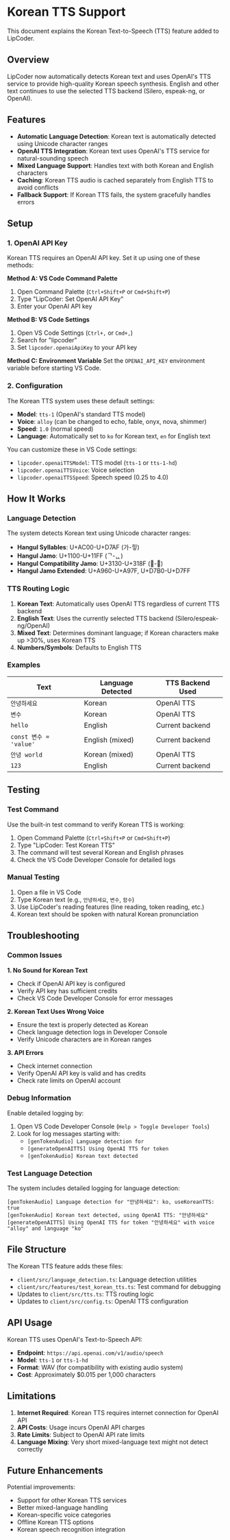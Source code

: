 # Korean TTS Support

This document explains the Korean Text-to-Speech (TTS) feature added to LipCoder.

## Overview

LipCoder now automatically detects Korean text and uses OpenAI's TTS service to provide high-quality Korean speech synthesis. English and other text continues to use the selected TTS backend (Silero, espeak-ng, or OpenAI).

## Features

- **Automatic Language Detection**: Korean text is automatically detected using Unicode character ranges
- **OpenAI TTS Integration**: Korean text uses OpenAI's TTS service for natural-sounding speech
- **Mixed Language Support**: Handles text with both Korean and English characters
- **Caching**: Korean TTS audio is cached separately from English TTS to avoid conflicts
- **Fallback Support**: If Korean TTS fails, the system gracefully handles errors

## Setup

### 1. OpenAI API Key

Korean TTS requires an OpenAI API key. Set it up using one of these methods:

**Method A: VS Code Command Palette**
1. Open Command Palette (`Ctrl+Shift+P` or `Cmd+Shift+P`)
2. Type "LipCoder: Set OpenAI API Key"
3. Enter your OpenAI API key

**Method B: VS Code Settings**
1. Open VS Code Settings (`Ctrl+,` or `Cmd+,`)
2. Search for "lipcoder"
3. Set `lipcoder.openaiApiKey` to your API key

**Method C: Environment Variable**
Set the `OPENAI_API_KEY` environment variable before starting VS Code.

### 2. Configuration

The Korean TTS system uses these default settings:
- **Model**: `tts-1` (OpenAI's standard TTS model)
- **Voice**: `alloy` (can be changed to echo, fable, onyx, nova, shimmer)
- **Speed**: `1.0` (normal speed)
- **Language**: Automatically set to `ko` for Korean text, `en` for English text

You can customize these in VS Code settings:
- `lipcoder.openaiTTSModel`: TTS model (`tts-1` or `tts-1-hd`)
- `lipcoder.openaiTTSVoice`: Voice selection
- `lipcoder.openaiTTSSpeed`: Speech speed (0.25 to 4.0)

## How It Works

### Language Detection

The system detects Korean text using Unicode character ranges:
- **Hangul Syllables**: U+AC00-U+D7AF (가-힣)
- **Hangul Jamo**: U+1100-U+11FF (ᄀ-ᇿ)
- **Hangul Compatibility Jamo**: U+3130-U+318F (㄀-㆏)
- **Hangul Jamo Extended**: U+A960-U+A97F, U+D7B0-U+D7FF

### TTS Routing Logic

1. **Korean Text**: Automatically uses OpenAI TTS regardless of current TTS backend
2. **English Text**: Uses the currently selected TTS backend (Silero/espeak-ng/OpenAI)
3. **Mixed Text**: Determines dominant language; if Korean characters make up >30%, uses Korean TTS
4. **Numbers/Symbols**: Defaults to English TTS

### Examples

| Text | Language Detected | TTS Backend Used |
|------|------------------|------------------|
| `안녕하세요` | Korean | OpenAI TTS |
| `변수` | Korean | OpenAI TTS |
| `hello` | English | Current backend |
| `const 변수 = 'value'` | English (mixed) | Current backend |
| `안녕 world` | Korean (mixed) | OpenAI TTS |
| `123` | English | Current backend |

## Testing

### Test Command

Use the built-in test command to verify Korean TTS is working:

1. Open Command Palette (`Ctrl+Shift+P` or `Cmd+Shift+P`)
2. Type "LipCoder: Test Korean TTS"
3. The command will test several Korean and English phrases
4. Check the VS Code Developer Console for detailed logs

### Manual Testing

1. Open a file in VS Code
2. Type Korean text (e.g., `안녕하세요`, `변수`, `함수`)
3. Use LipCoder's reading features (line reading, token reading, etc.)
4. Korean text should be spoken with natural Korean pronunciation

## Troubleshooting

### Common Issues

**1. No Sound for Korean Text**
- Check if OpenAI API key is configured
- Verify API key has sufficient credits
- Check VS Code Developer Console for error messages

**2. Korean Text Uses Wrong Voice**
- Ensure the text is properly detected as Korean
- Check language detection logs in Developer Console
- Verify Unicode characters are in Korean ranges

**3. API Errors**
- Check internet connection
- Verify OpenAI API key is valid and has credits
- Check rate limits on OpenAI account

### Debug Information

Enable detailed logging by:
1. Open VS Code Developer Console (`Help > Toggle Developer Tools`)
2. Look for log messages starting with:
   - `[genTokenAudio] Language detection for`
   - `[generateOpenAITTS] Using OpenAI TTS for token`
   - `[genTokenAudio] Korean text detected`

### Test Language Detection

The system includes detailed logging for language detection:
```
[genTokenAudio] Language detection for "안녕하세요": ko, useKoreanTTS: true
[genTokenAudio] Korean text detected, using OpenAI TTS: "안녕하세요"
[generateOpenAITTS] Using OpenAI TTS for token "안녕하세요" with voice "alloy" and language "ko"
```

## File Structure

The Korean TTS feature adds these files:
- `client/src/language_detection.ts`: Language detection utilities
- `client/src/features/test_korean_tts.ts`: Test command for debugging
- Updates to `client/src/tts.ts`: TTS routing logic
- Updates to `client/src/config.ts`: OpenAI TTS configuration

## API Usage

Korean TTS uses OpenAI's Text-to-Speech API:
- **Endpoint**: `https://api.openai.com/v1/audio/speech`
- **Model**: `tts-1` or `tts-1-hd`
- **Format**: WAV (for compatibility with existing audio system)
- **Cost**: Approximately $0.015 per 1,000 characters

## Limitations

1. **Internet Required**: Korean TTS requires internet connection for OpenAI API
2. **API Costs**: Usage incurs OpenAI API charges
3. **Rate Limits**: Subject to OpenAI API rate limits
4. **Language Mixing**: Very short mixed-language text might not detect correctly

## Future Enhancements

Potential improvements:
- Support for other Korean TTS services
- Better mixed-language handling
- Korean-specific voice categories
- Offline Korean TTS options
- Korean speech recognition integration
